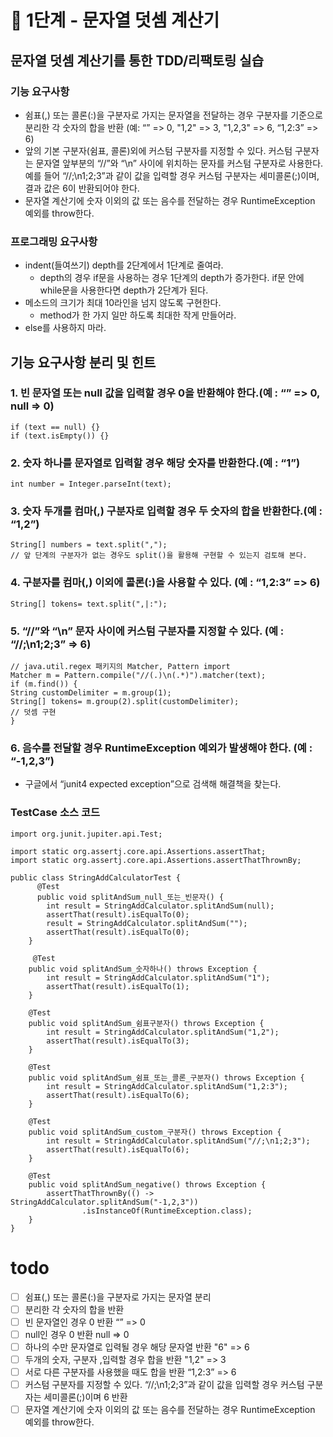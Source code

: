 # 🚀 1단계 - 문자열 덧셈 계산기

## 문자열 덧셈 계산기를 통한 TDD/리팩토링 실습

### 기능 요구사항
- 쉼표(,) 또는 콜론(:)을 구분자로 가지는 문자열을 전달하는 경우 구분자를 기준으로 분리한 각 숫자의 합을 반환 (예: “” => 0, "1,2" => 3, "1,2,3" => 6, “1,2:3” => 6)
- 앞의 기본 구분자(쉼표, 콜론)외에 커스텀 구분자를 지정할 수 있다. 커스텀 구분자는 문자열 앞부분의 “//”와 “\n” 사이에 위치하는 문자를 커스텀 구분자로 사용한다. 예를 들어 “//;\n1;2;3”과 같이 값을 입력할 경우 커스텀 구분자는 세미콜론(;)이며, 결과 값은 6이 반환되어야 한다.
- 문자열 계산기에 숫자 이외의 값 또는 음수를 전달하는 경우 RuntimeException 예외를 throw한다.

### 프로그래밍 요구사항
- indent(들여쓰기) depth를 2단계에서 1단계로 줄여라.
    - depth의 경우 if문을 사용하는 경우 1단계의 depth가 증가한다. if문 안에 while문을 사용한다면 depth가 2단계가 된다.
- 메소드의 크기가 최대 10라인을 넘지 않도록 구현한다.
    - method가 한 가지 일만 하도록 최대한 작게 만들어라.
- else를 사용하지 마라.

## 기능 요구사항 분리 및 힌트
### 1. 빈 문자열 또는 null 값을 입력할 경우 0을 반환해야 한다.(예 : “” => 0, null => 0)
~~~
if (text == null) {}
if (text.isEmpty()) {}
~~~
### 2. 숫자 하나를 문자열로 입력할 경우 해당 숫자를 반환한다.(예 : “1”)
~~~   
int number = Integer.parseInt(text);
~~~
### 3. 숫자 두개를 컴마(,) 구분자로 입력할 경우 두 숫자의 합을 반환한다.(예 : “1,2”)
~~~
String[] numbers = text.split(",");
// 앞 단계의 구분자가 없는 경우도 split()을 활용해 구현할 수 있는지 검토해 본다.
~~~
### 4. 구분자를 컴마(,) 이외에 콜론(:)을 사용할 수 있다. (예 : “1,2:3” => 6)
~~~
String[] tokens= text.split(",|:");
~~~
### 5. “//”와 “\n” 문자 사이에 커스텀 구분자를 지정할 수 있다. (예 : “//;\n1;2;3” => 6)
~~~
// java.util.regex 패키지의 Matcher, Pattern import
Matcher m = Pattern.compile("//(.)\n(.*)").matcher(text);
if (m.find()) {
String customDelimiter = m.group(1);
String[] tokens= m.group(2).split(customDelimiter);
// 덧셈 구현
}
~~~
### 6. 음수를 전달할 경우 RuntimeException 예외가 발생해야 한다. (예 : “-1,2,3”)
- 구글에서 “junit4 expected exception”으로 검색해 해결책을 찾는다.

### TestCase 소스 코드
~~~
import org.junit.jupiter.api.Test;

import static org.assertj.core.api.Assertions.assertThat;
import static org.assertj.core.api.Assertions.assertThatThrownBy;

public class StringAddCalculatorTest {
      @Test
      public void splitAndSum_null_또는_빈문자() {
        int result = StringAddCalculator.splitAndSum(null);
        assertThat(result).isEqualTo(0);
        result = StringAddCalculator.splitAndSum("");
        assertThat(result).isEqualTo(0);
    }

     @Test
    public void splitAndSum_숫자하나() throws Exception {
        int result = StringAddCalculator.splitAndSum("1");
        assertThat(result).isEqualTo(1);
    }

    @Test
    public void splitAndSum_쉼표구분자() throws Exception {
        int result = StringAddCalculator.splitAndSum("1,2");
        assertThat(result).isEqualTo(3);
    }

    @Test
    public void splitAndSum_쉼표_또는_콜론_구분자() throws Exception {
        int result = StringAddCalculator.splitAndSum("1,2:3");
        assertThat(result).isEqualTo(6);
    }

    @Test
    public void splitAndSum_custom_구분자() throws Exception {
        int result = StringAddCalculator.splitAndSum("//;\n1;2;3");
        assertThat(result).isEqualTo(6);
    }

    @Test
    public void splitAndSum_negative() throws Exception {
        assertThatThrownBy(() -> StringAddCalculator.splitAndSum("-1,2,3"))
                .isInstanceOf(RuntimeException.class);
    }
}
~~~
# todo
- [ ] 쉼표(,) 또는 콜론(:)을 구분자로 가지는 문자열 분리
- [ ] 분리한 각 숫자의 합을 반환
- [ ] 빈 문자열인 경우 0 반환 “” => 0
- [ ] null인 경우 0 반환 null => 0
- [ ] 하나의 수만 문자열로 입력될 경우 해당 문자열 반환 "6" => 6
- [ ] 두개의 숫자, 구분자 ,입력할 경우 합을 반환 "1,2" => 3
- [ ] 서로 다른 구분자를 사용했을 때도 합을 반환 “1,2:3” => 6
- [ ]  커스텀 구분자를 지정할 수 있다. “//;\n1;2;3”과 같이 값을 입력할 경우 커스텀 구분자는 세미콜론(;)이며 6 반환
- [ ]  문자열 계산기에 숫자 이외의 값 또는 음수를 전달하는 경우 RuntimeException 예외를 throw한다.
